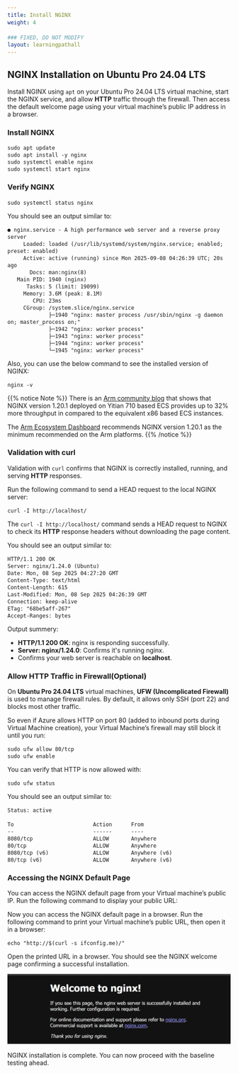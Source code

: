 ```yaml
---
title: Install NGINX
weight: 4

### FIXED, DO NOT MODIFY
layout: learningpathall
---
```




## NGINX Installation on Ubuntu Pro 24.04 LTS

Install NGINX using `apt` on your Ubuntu Pro 24.04 LTS virtual machine, start the NGINX service, and allow **HTTP** traffic through the firewall. Then access the default welcome page using your virtual machine’s public IP address in a browser.

### Install NGINX

```console
sudo apt update
sudo apt install -y nginx
sudo systemctl enable nginx
sudo systemctl start nginx
```

### Verify NGINX

```console
sudo systemctl status nginx
```
You should see an output similar to:

```output
● nginx.service - A high performance web server and a reverse proxy server
     Loaded: loaded (/usr/lib/systemd/system/nginx.service; enabled; preset: enabled)
     Active: active (running) since Mon 2025-09-08 04:26:39 UTC; 20s ago
       Docs: man:nginx(8)
   Main PID: 1940 (nginx)
      Tasks: 5 (limit: 19099)
     Memory: 3.6M (peak: 8.1M)
        CPU: 23ms
     CGroup: /system.slice/nginx.service
             ├─1940 "nginx: master process /usr/sbin/nginx -g daemon on; master_process on;"
             ├─1942 "nginx: worker process"
             ├─1943 "nginx: worker process"
             ├─1944 "nginx: worker process"
             └─1945 "nginx: worker process"
```
Also, you can use the below command to see the installed version of NGINX:

```console
nginx -v
```
{{% notice Note %}}
There is an [Arm community blog](https://community.arm.com/arm-community-blogs/b/servers-and-cloud-computing-blog/posts/improve-nginx-performance-up-to-32-by-deploying-on-alibaba-cloud-yitian-710-instances) that shows that NGINX version 1.20.1 deployed on Yitian 710 based ECS provides up to 32% more throughput in compared to the equivalent x86 based ECS instances.
 
The [Arm Ecosystem Dashboard](https://developer.arm.com/ecosystem-dashboard/) recommends NGINX version 1.20.1 as the minimum recommended on the Arm platforms.
{{% /notice %}}

### Validation with curl
Validation with `curl` confirms that NGINX is correctly installed, running, and serving **HTTP** responses.

Run the following command to send a HEAD request to the local NGINX server:
```console
curl -I http://localhost/
```
The `curl -I http://localhost/` command sends a HEAD request to NGINX to check its **HTTP** response headers without downloading the page content.

You should see an output similar to:

```output
HTTP/1.1 200 OK
Server: nginx/1.24.0 (Ubuntu)
Date: Mon, 08 Sep 2025 04:27:20 GMT
Content-Type: text/html
Content-Length: 615
Last-Modified: Mon, 08 Sep 2025 04:26:39 GMT
Connection: keep-alive
ETag: "68be5aff-267"
Accept-Ranges: bytes
```

Output summery:
- **HTTP/1.1 200 OK**: nginx is responding successfully.
- **Server: nginx/1.24.0**: Confirms it's running nginx.
- Confirms your web server is reachable on **localhost**.

### Allow HTTP Traffic in Firewall(Optional)

On **Ubuntu Pro 24.04 LTS** virtual machines, **UFW (Uncomplicated Firewall)** is used to manage firewall rules. By default, it allows only SSH (port 22) and blocks most other traffic.  

So even if Azure allows HTTP on port 80 (added to inbound ports during Virtual Machine creation), your Virtual Machine’s firewall may still block it until you run:

```console
sudo ufw allow 80/tcp
sudo ufw enable
```
You can verify that HTTP is now allowed with:

```console
sudo ufw status
```
You should see an output similar to: 
```output
Status: active

To                         Action      From
--                         ------      ----
8080/tcp                   ALLOW       Anywhere
80/tcp                     ALLOW       Anywhere
8080/tcp (v6)              ALLOW       Anywhere (v6)
80/tcp (v6)                ALLOW       Anywhere (v6)
```

### Accessing the NGINX Default Page

You can access the NGINX default page from your Virtual machine’s public IP. Run the following command to display your public URL:

Now you can access the NGINX default page in a browser. Run the following command to print your Virtual machine’s public URL, then open it in a browser:
```console
echo "http://$(curl -s ifconfig.me)/"
```

Open the printed URL in a browser. You should see the NGINX welcome page confirming a successful installation.

![NGINX](images/nginx-browser.png)

NGINX installation is complete. You can now proceed with the baseline testing ahead.

